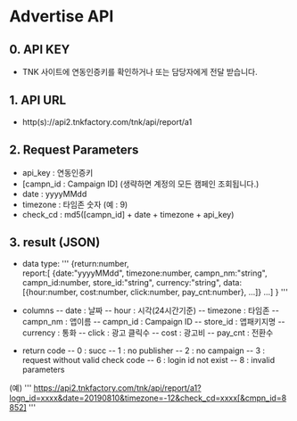 # Advertise API
## 0. API KEY
   -  TNK 사이트에 연동인증키를 확인하거나 또는  담당자에게 전달 받습니다.

## 1. API URL
  - http(s)://api2.tnkfactory.com/tnk/api/report/a1

## 2. Request Parameters
   - api_key : 연동인증키
   - [campn_id : Campaign ID] (생략하면 계정의 모든 캠페인 조회됩니다.)
   - date : yyyyMMdd
   - timezone : 타임존 숫자 (예 : 9)
  - check_cd : md5([campn_id] + date + timezone + api_key)

## 3. result (JSON)
  - data type:
'''
{return:number,  
 report:[
     {date:"yyyyMMdd", timezone:number, campn_nm:"string", campn_id:number, store_id:"string", currency:"string", 
      data:[{hour:number, cost:number, click:number, pay_cnt:number}, ...]}
     ...]
 }
 '''

  - columns
  -- date : 날짜
  -- hour : 시각(24시간기준)
  -- timezone : 타임존
  -- campn_nm : 앱이름
  -- campn_id : Campaign ID
  -- store_id : 앱패키지명
  -- currency : 통화
  -- click :  광고 클릭수
  -- cost : 광고비
  -- pay_cnt : 전환수

   
  - return code
 -- 0 : succ
 -- 1 : no publisher
 -- 2 : no campaign
 -- 3 : request without valid check code
 -- 6 : login id not exist
 -- 8 : invalid parameters

(예)
'''
https://api2.tnkfactory.com/tnk/api/report/a1?logn_id=xxxx&date=20190810&timezone=-12&check_cd=xxxx[&cmpn_id=8852]
'''
